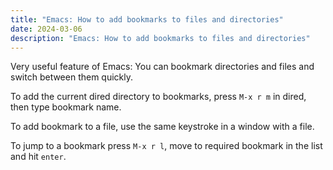 ```yaml
---
title: "Emacs: How to add bookmarks to files and directories"
date: 2024-03-06
description: "Emacs: How to add bookmarks to files and directories"
---
```




Very useful feature of Emacs: You can bookmark directories and files
and switch between them quickly.

<!--more-->

To add the current dired directory to bookmarks, press
`M-x r m` in dired, then type bookmark name.

To add bookmark to a file, use the same keystroke in a window with a file.

To jump to a bookmark press `M-x r l`, move to required
bookmark in the list and hit `enter`.
